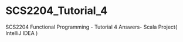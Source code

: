 # SCS2204_Tutorial_4
SCS2204 Functional Programming - Tutorial 4 Answers- Scala Project( IntelliJ IDEA )

